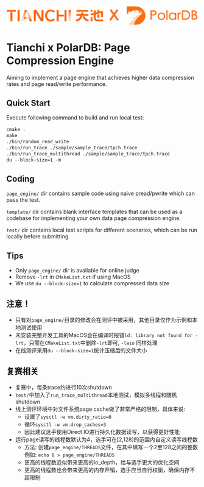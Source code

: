 ![plot](./banner.png)

# Tianchi x PolarDB: Page Compression Engine

Aiming to implement a page engine that achieves higher data compression rates and page read/write performance.

## Quick Start

Execute following command to build and run local test:

```
cmake .
make
./bin/random_read_write
./bin/run_trace ./sample/sample_trace/tpch.trace
./bin/run_trace_multithread ./sample/sample_trace/tpch.trace
du --block-size=1 -m
```

## Coding

`page_engine/` dir contains sample code using naive pread/pwrite which can pass the test.

`template/` dir contains blank interface templates that can be used as a codebase for implementing your own data page compression engine.

`test/` dir contains local test scripts for different scenarios, which can be run locally before submitting.

## Tips

- Only `page_engine/` dir is available for online judge
- Remove `-lrt` in `CMakeList.txt` if using MacOS
- We use `du --block-size=1` to calculate compressed data size

## 注意！

- 只有对`page_engine/`目录的修改会在测评中被采用，其他目录仅作为示例和本地测试使用
- 未安装完整开发工具的MacOS会在编译时报错`ld: library not found for -lrt`，只需在`CMakeList.txt`中删除`-lrt`即可, `-laio` 同样处理
- 在线测评采用`du --block-size=1`统计压缩后的文件大小

## 复赛相关

- 复赛中，每条trace约进行10次shutdown
- `test/`中加入了`run_trace_multithread`本地测试，模拟多线程和随机shutdown
- 线上测评环境中对文件系统page cache做了非常严格的限制，具体来说:
  - 设置了`sysctl -w vm.dirty_ratio=0`
  - 循环`sysctl -w vm.drop_caches=3`
  - 因此建议选手使用Direct IO进行持久化数据读写，以获得更好性能
- 运行page读写的线程数默认为4，选手可在[2,128]的范围内自定义读写线程数
  - 方法: 创建`page_engine/THREADS`文件，在其中填写一个2至128之间的整数
    例如: `echo 8 > page_engine/THREADS`
  - 更高的线程数近似带来更高的io_depth，给与选手更大的优化空间
  - 更高的线程数也会带来更高的内存开销，选手应当自行权衡，确保内存不超限制
